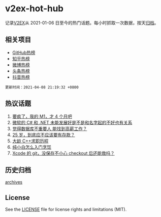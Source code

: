 # v2ex-hot-hub

 记录[V2EX](https://www.v2ex.com/)从 2021-01-06 日至今的热门话题。每小时抓取一次数据，按天[归档](archives)。
 
 ## 相关项目

- [GitHub热榜](https://github.com/lonnyzhang423/github-hot-hub)
- [知乎热榜](https://github.com/lonnyzhang423/zhihu-hot-hub)
- [微博热榜](https://github.com/lonnyzhang423/weibo-hot-hub)
- [头条热榜](https://github.com/lonnyzhang423/toutiao-hot-hub)
- [抖音热榜](https://github.com/lonnyzhang423/douyin-hot-hub)


 `更新时间：2021-04-08 21:19:32 +0800`

## 热议话题

1. [要疯了，我的 M1，才 4 个月吧](https://www.v2ex.com/t/768960)
1. [微软的 C# 和 .NET 未能发展好是不是和名字起的不好也有关系](https://www.v2ex.com/t/768962)
1. [觉得数据库不重要人 能找到高薪工作？](https://www.v2ex.com/t/768867)
1. [25 岁，到底应不应该要有存款？](https://www.v2ex.com/t/769087)
1. [大龄 C++求职历程](https://www.v2ex.com/t/769036)
1. [纯小白怎么入门烹饪](https://www.v2ex.com/t/768868)
1. [Xcode 的 git，没保存不小心 checkout 后还能救吗？](https://www.v2ex.com/t/768881)

## 历史归档

[archives](archives)

## License

See the [LICENSE](LICENSE) file for license rights and limitations (MIT).
